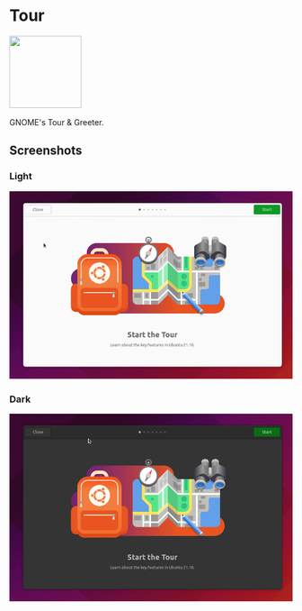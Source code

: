 # Tour

<img src="https://gitlab.gnome.org/GNOME/gnome-tour/raw/master/data/icons/org.gnome.Tour.svg" width="128" height="128" />
<p>GNOME's Tour & Greeter.</p>

## Screenshots

### Light

![screenshot-light](screenshot/light.gif)

### Dark

![screenshot-dark](screenshot/dark.gif)
